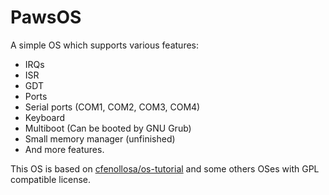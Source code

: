 # PawsOS
A simple OS which supports various features:
- IRQs
- ISR
- GDT
- Ports
- Serial ports (COM1, COM2, COM3, COM4)
- Keyboard
- Multiboot (Can be booted by GNU Grub)
- Small memory manager (unfinished)
- And more features.

This OS is based on [cfenollosa/os-tutorial](https://github.com/cfenollosa/os-tutorial) and some others OSes with GPL compatible license.

